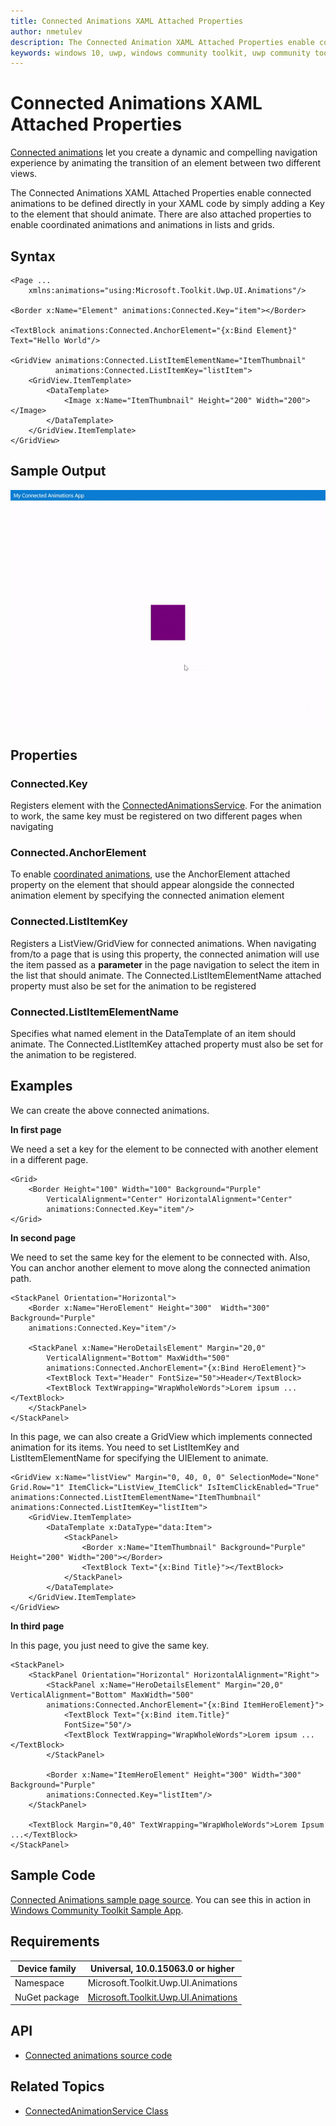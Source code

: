 ```yaml
---
title: Connected Animations XAML Attached Properties
author: nmetulev
description: The Connected Animation XAML Attached Properties enable connected animations to be defined in your XAML code
keywords: windows 10, uwp, windows community toolkit, uwp community toolkit, uwp toolkit, connected animations, animation, coordinated animations
---
```


# Connected Animations XAML Attached Properties

[Connected animations](https://docs.microsoft.com/windows/uwp/style/connected-animation) let you create a dynamic and compelling navigation experience by animating the transition of an element between two different views.

The Connected Animations XAML Attached Properties enable connected animations to be defined directly in your XAML code by simply adding a Key to the element that should animate. There are also attached properties to enable coordinated animations and animations in lists and grids.

## Syntax

```xaml
<Page ...
    xmlns:animations="using:Microsoft.Toolkit.Uwp.UI.Animations"/>

<Border x:Name="Element" animations:Connected.Key="item"></Border>

<TextBlock animations:Connected.AnchorElement="{x:Bind Element}" Text="Hello World"/>

<GridView animations:Connected.ListItemElementName="ItemThumbnail"
          animations:Connected.ListItemKey="listItem">
    <GridView.ItemTemplate>
        <DataTemplate>
            <Image x:Name="ItemThumbnail" Height="200" Width="200"></Image>
        </DataTemplate>
    </GridView.ItemTemplate>
</GridView>
```

## Sample Output

![Connected animations](../resources/images/Animations/connected.gif)

## Properties

### Connected.Key
Registers element with the [ConnectedAnimationsService](https://msdn.microsoft.com/library/windows/apps/windows.ui.xaml.media.animation.connectedanimation.aspx). For the animation to work, the same key must be registered on two different pages when navigating

### Connected.AnchorElement
To enable [coordinated animations](https://docs.microsoft.com/windows/uwp/style/connected-animation#coordinated-animation), use the AnchorElement attached property on the element that should appear alongside the connected animation element by specifying the connected animation element

### Connected.ListItemKey
Registers a ListView/GridView for connected animations. When navigating from/to a page that is using this property, the connected animation will use the item passed as a **parameter** in the page navigation to select the item in the list that should animate. The Connected.ListItemElementName attached property must also be set for the animation to be registered

### Connected.ListItemElementName
Specifies what named element in the DataTemplate of an item should animate. The Connected.ListItemKey attached property must also be set for the animation to be registered.

## Examples

We can create the above connected animations.

**In first page**

We need a set a key for the element to be connected with another element in a different page.

```xaml
<Grid>
    <Border Height="100" Width="100" Background="Purple" 
        VerticalAlignment="Center" HorizontalAlignment="Center" 
        animations:Connected.Key="item"/>
</Grid>
```

**In second page**
 
We need to set the same key for the element to be connected with. Also, You can anchor another element to move along the connected animation path.

```xaml
<StackPanel Orientation="Horizontal">
    <Border x:Name="HeroElement" Height="300"  Width="300" Background="Purple"
    animations:Connected.Key="item"/>

    <StackPanel x:Name="HeroDetailsElement" Margin="20,0" 
        VerticalAlignment="Bottom" MaxWidth="500" 
        animations:Connected.AnchorElement="{x:Bind HeroElement}">
        <TextBlock Text="Header" FontSize="50">Header</TextBlock>
        <TextBlock TextWrapping="WrapWholeWords">Lorem ipsum ...</TextBlock>
    </StackPanel>
</StackPanel>
```

In this page, we can also create a GridView which implements connected animation for its items. You need to set ListItemKey and ListItemElementName for specifying the UIElement to animate.

```xaml
<GridView x:Name="listView" Margin="0, 40, 0, 0" SelectionMode="None" 
Grid.Row="1" ItemClick="ListView_ItemClick" IsItemClickEnabled="True"
animations:Connected.ListItemElementName="ItemThumbnail"
animations:Connected.ListItemKey="listItem">
    <GridView.ItemTemplate>
        <DataTemplate x:DataType="data:Item">
            <StackPanel>
                <Border x:Name="ItemThumbnail" Background="Purple" Height="200" Width="200"></Border>
                <TextBlock Text="{x:Bind Title}"></TextBlock>
            </StackPanel>
        </DataTemplate>
    </GridView.ItemTemplate>
</GridView>
```

**In third page**

In this page, you just need to give the same key.

```xaml
<StackPanel>
    <StackPanel Orientation="Horizontal" HorizontalAlignment="Right">
        <StackPanel x:Name="HeroDetailsElement" Margin="20,0" VerticalAlignment="Bottom" MaxWidth="500" 
        animations:Connected.AnchorElement="{x:Bind ItemHeroElement}">
            <TextBlock Text="{x:Bind item.Title}" 
            FontSize="50"/>
            <TextBlock TextWrapping="WrapWholeWords">Lorem ipsum ...</TextBlock>
        </StackPanel>

        <Border x:Name="ItemHeroElement" Height="300" Width="300" Background="Purple" 
        animations:Connected.Key="listItem"/>
    </StackPanel>

    <TextBlock Margin="0,40" TextWrapping="WrapWholeWords">Lorem Ipsum ...</TextBlock>
</StackPanel>
```

## Sample Code

[Connected Animations sample page source](https://github.com/Microsoft/WindowsCommunityToolkit//tree/master/Microsoft.Toolkit.Uwp.SampleApp/SamplePages/Connected%20Animations). You can see this in action in [Windows Community Toolkit Sample App](https://www.microsoft.com/store/apps/9NBLGGH4TLCQ).

## Requirements

| Device family | Universal, 10.0.15063.0 or higher   |
| ---------------------------------------------------------------- | ----------------------------------- |
| Namespace                                                        | Microsoft.Toolkit.Uwp.UI.Animations |
| NuGet package | [Microsoft.Toolkit.Uwp.UI.Animations](https://www.nuget.org/packages/Microsoft.Toolkit.Uwp.UI.Animations/) |

## API

* [Connected animations source code](https://github.com/Microsoft/WindowsCommunityToolkit//tree/master/Microsoft.Toolkit.Uwp.UI.Animations/ConnectedAnimations)

## Related Topics

- [ConnectedAnimationService Class](https://docs.microsoft.com/uwp/api/Windows.UI.Xaml.Media.Animation.ConnectedAnimationService)
